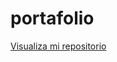 # portafolio

<a href="https://franciscojcc007.github.io/portafolio/">Visualiza mi repositorio</a>

